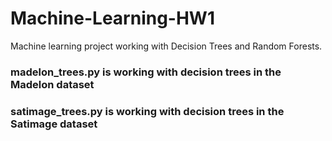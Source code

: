 # Machine-Learning-HW1
Machine learning project working with Decision Trees and Random Forests.

### madelon_trees.py is working with decision trees in the Madelon dataset
### satimage_trees.py is working with decision trees in the Satimage dataset
